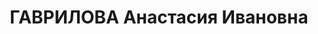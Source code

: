 ---
title: ГАВРИЛОВА Анастасия Ивановна
description: 'Род. в 1915, Оренбургская обл., Бузулукский р-н, с. Ново-Александровское,
  русская. Проживала: Пермская обл., Ворошиловский р-н, с. Усолье.

  Арестована 14.07.1937. Обв.: терр., вредительство, к.-р. деятельность. Приговор:
  23.01.1938 – 15 лет лишения свободы, конфискация имущества'
---